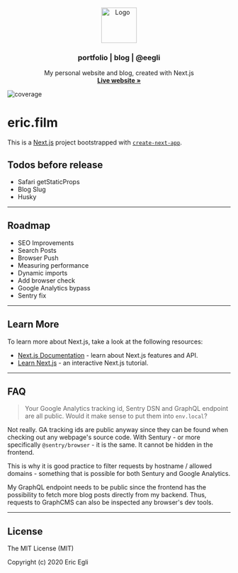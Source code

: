 <!-- PROJECT LOGO -->
<br />
<p align="center">
  <a href="https://github.com/eegli/eric.film">
    <img src="https://img-og.eric.film/public/github_logo.png" alt="Logo" height="80">
  </a>
  <h3 align="center">portfolio | blog | @eegli</h3>
   <p align="center">
    My personal website and blog, created with Next.js
    <br />
    <a href="https://beta.eric.film"><strong>Live website »</strong></a>
    <br />

  </p>
</p>

  ![coverage](https://img.shields.io/github/languages/top/eegli/eric.film)



# eric.film

This is a [Next.js](https://nextjs.org/) project bootstrapped with [`create-next-app`](https://github.com/vercel/next.js/tree/canary/packages/create-next-app).

## Todos before release

- Safari getStaticProps
- Blog Slug
- Husky

---

## Roadmap

- SEO Improvements
- Search Posts
- Browser Push
- Measuring performance
- Dynamic imports
- Add browser check
- Google Analytics bypass
- Sentry fix

---

## Learn More

To learn more about Next.js, take a look at the following resources:

- [Next.js Documentation](https://nextjs.org/docs) - learn about Next.js features and API.
- [Learn Next.js](https://nextjs.org/learn) - an interactive Next.js tutorial.

---

## FAQ

> Your Google Analytics tracking id, Sentry DSN and GraphQL endpoint are all public. Would it make sense to put them into `env.local`?

Not really. GA tracking ids are public anyway since they can be found when checking out any webpage's source code.
With Sentury - or more specifically `@sentry/browser` - it is the same. It cannot be hidden in the frontend.

This is why it is good practice to filter requests by hostname / allowed domains - something that is possible for both Sentury and Google Analytics.

My GraphQL endpoint needs to be public since the frontend has the possibility to fetch more blog posts directly from my backend. Thus, requests to GraphCMS can also be inspected any browser's dev tools.

---

## License

The MIT License (MIT)

Copyright (c) 2020 Eric Egli
